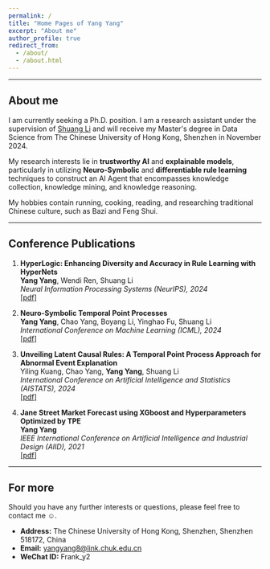 ```yaml
---
permalink: /
title: "Home Pages of Yang Yang"
excerpt: "About me"
author_profile: true
redirect_from: 
  - /about/
  - /about.html
---
```


***

About me
------
I am currently seeking a Ph.D. position. I am a research assistant under the supervision of [Shuang Li](https://shuangli01.github.io/index.html) and will receive my Master's degree in Data Science from The Chinese University of Hong Kong, Shenzhen in November 2024.

My research interests lie in **trustworthy AI** and **explainable models**, particularly in utilizing **Neuro-Symbolic** and **differentiable rule learning** techniques to construct an AI Agent that encompasses knowledge collection, knowledge mining, and knowledge reasoning.

My hobbies contain running, cooking, reading, and researching traditional Chinese culture, such as Bazi and Feng Shui. 

***

Conference Publications
------
<ol>

<li><p><b>HyperLogic: Enhancing Diversity and Accuracy in Rule Learning with HyperNets</b><br>
<b>Yang Yang</b>, Wendi Ren, Shuang Li<br>
<i>Neural Information Processing Systems (NeurIPS), 2024</i><br>
<a href="https://proceedings.neurips.cc/paper_files/paper/2024/hash/067437c6d5d0369b6d09200bef89715b-Abstract-Conference.html" class="textlink" target="_blank">[pdf]</a>
</p>
</li>

<li><p> <b>Neuro-Symbolic Temporal Point Processes</b><br>
<b>Yang Yang</b>, Chao Yang, Boyang Li, Yinghao Fu, Shuang Li<br>
<i>International Conference on Machine Learning (ICML), 2024</i><br>
<a href="https://arxiv.org/abs/2406.03914" class="textlink" target="_blank">[pdf]</a>
</p>
</li>

<li><p> <b>Unveiling Latent Causal Rules: A Temporal Point Process Approach for Abnormal Event Explanation</b><br>
Yiling Kuang, Chao Yang, <b>Yang Yang</b>, Shuang Li<br>
<i>International Conference on Artificial Intelligence and Statistics (AISTATS), 2024</i><br>
<a href="https://arxiv.org/abs/2402.05946" class="textlink" target="_blank">[pdf]</a>
</p>
</li>

<li><p> <b>Jane Street Market Forecast using XGboost and Hyperparameters Optimized by TPE</b><br>
<b>Yang Yang</b><br>
<i>IEEE International Conference on Artificial Intelligence and Industrial Design (AIID), 2021</i><br>
<a href="https://ieeexplore.ieee.org/abstract/document/9456538" class="textlink" target="_blank">[pdf]</a>
</p>
</li>

</ol>

***

For more
------
Should you have any further interests or questions, please feel free to contact me ☺.

* **Address:** The Chinese University of Hong Kong, Shenzhen, Shenzhen 518172, China  
* **Email:** yangyang8@link.chuk.edu.cn
* **WeChat ID:** Frank_y2
